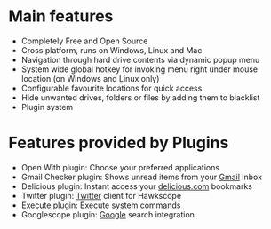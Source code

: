 # Main features #
  * Completely Free and Open Source
  * Cross platform, runs on Windows, Linux and Mac
  * Navigation through hard drive contents via dynamic popup menu
  * System wide global hotkey for invoking menu right under mouse location (on Windows and Linux only)
  * Configurable favourite locations for quick access
  * Hide unwanted drives, folders or files by adding them to blacklist
  * Plugin system

# Features provided by Plugins #
  * Open With plugin: Choose your preferred applications
  * Gmail Checker plugin: Shows unread items from your [Gmail](http://mail.google.com) inbox
  * Delicious plugin: Instant access your [delicious.com](http://www.delicious.com) bookmarks
  * Twitter plugin: [Twitter](http://www.twitter.com) client for Hawkscope
  * Execute plugin: Execute system commands
  * Googlescope plugin: [Google](http://www.google.com) search integration